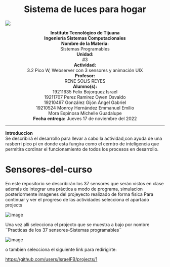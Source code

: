 
<h1 align="center"> Sistema de luces para hogar </h1>
<img src="https://user-images.githubusercontent.com/104939556/202371898-a1a6f8b6-ccd4-4dcb-9d05-a50a8984845d.png">
<body>
<p align="center"> 
<b>Instituto Tecnológico de Tijuana </b><br><b>Ingeniería Sistemas Computacionales</b><br><b>Nombre de la Materia: </b><br>Sistemas Programables<br><b>Unidad:</b><br>#3 <br><b>Actividad:</b><br>3.2 Pico W, Webserver con 3 sensores y animación UIX<br><b>Profesor: </b><br>RENE SOLIS REYES<br><b>Alumno(s): </b><br>19211635 Felix Bojorquez Israel <br> 19211707 Perez Ramirez Owen Osvaldo <br> 19210497 González Gijón Ángel Gabriel <br> 19210524 Monroy Hernández Emmanuel Emilio <br> Mora Espinosa Michelle Guadalupe <br> <b>Fecha entrega:</b> Jueves 17 de noviembre del 2022
</p>
</body>
<hr>
<b>Introduccion</b><br>
Se describirá el desarrollo para llevar a cabo la actividad,con ayuda de una rasberri pico pi en donde esta fungira como el cerntro de inteligencia que permitira cordinar el funcionamiento de todos los procesos en desarrollo.

# Sensores-del-curso
En este repositorio se describirán los 37 sensores que serán vistos en clase además de integrar una práctica a modo de programa, simulacion posteriormente imagenes del projeyecto  realizado de forma fisica
Para continuar y ver el progreso de las actividades selecciona el apartado projects


![image](https://user-images.githubusercontent.com/104939556/194956349-614ec475-d0d5-4e47-b687-07f0617fb1cb.png)


Una vez alli selecciona el projecto que se muestra a bajo por nombre ¨Practicas de los 37 sensores-Sistemas programables¨


![image](https://user-images.githubusercontent.com/104939556/194956521-6b87b7a2-2cb7-4339-879b-25e8f9f5f0a8.png)


 o tambien selecciona el siguiente link para redirigirte:
 
 
 https://github.com/users/IsraelFB/projects/1
 
